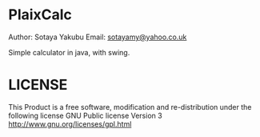 PlaixCalc
=========

Author: Sotaya Yakubu
Email: sotayamy@yahoo.co.uk 

Simple calculator in java, with swing.

LICENSE
=======

This Product is a free software, modification and re-distribution under the following license
GNU Public license Version 3 http://www.gnu.org/licenses/gpl.html

